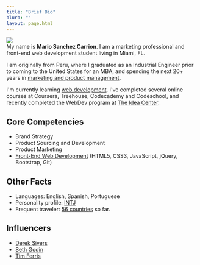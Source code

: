 ```yaml
---
title: "Brief Bio"
blurb: ""
layout: page.html
---
```


<img src="/img/mario.png" class="profile"><br>
My name is **Mario Sanchez Carrion**. I am a marketing professional and front-end web development student living in Miami, FL. 

I am originally from Peru, where I graduated as an Industrial Engineer prior to coming to the United States for an MBA, and spending the next 20+ years in [marketing and product management](https://www.linkedin.com/in/mariobox/).

I'm currently learning [web development](../skills). I've completed several online courses at Coursera, Treehouse, Codecademy and Codeschool, and recently completed the WebDev program at [The Idea Center](http://theideacenter.co ).

## Core Competencies 

* Brand Strategy
* Product Sourcing and Development
* Product Marketing
* [Front-End Web Development](../skills) (HTML5, CSS3, JavaScript, jQuery, Bootstrap, Git)

## Other Facts

* Languages: English, Spanish, Portuguese
* Personality profile: [INTJ](http://mariosanchez.org/images/INTJ.PNG)
* Frequent traveler: [56 countries](https://github.com/mariobox/mariosanchez.org-hugo/blob/master/photos) so far.

## Influencers

* [Derek Sivers](http://sivers.org)
* [Seth Godin](http://sethgodin.typepad.com)
* [Tim Ferris](http://fourhourworkweek.com)

